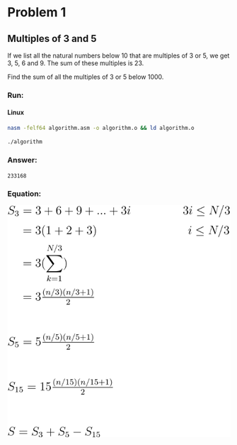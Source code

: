 # Problem 1

## Multiples of 3 and 5

If we list all the natural numbers below 10 that are multiples of 3 or 5, we get 3, 5, 6 and 9. The sum of these multiples is 23.

Find the sum of all the multiples of 3 or 5 below 1000.

### Run:

#### Linux
```sh
nasm -felf64 algorithm.asm -o algorithm.o && ld algorithm.o
```

```sh
./algorithm
```

### Answer:
`233168`

### Equation:

![](/.github/equations/problem_1/1.svg)
